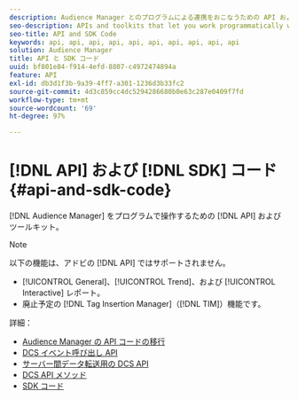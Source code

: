 ```yaml
---
description: Audience Manager とのプログラムによる連携をおこなうための API およびツールキット。
seo-description: APIs and toolkits that let you work programmatically with Audience Manager.
seo-title: API and SDK Code
keywords: api, api, api, api, api, api, api, api, api, api
solution: Audience Manager
title: API と SDK コード
uuid: bf801e84-f914-4efd-8807-c4972474894a
feature: API
exl-id: db3d1f3b-9a39-4ff7-a301-1236d3b33fc2
source-git-commit: 4d3c859cc4dc5294286680b0e63c287e0409f7fd
workflow-type: tm+mt
source-wordcount: '69'
ht-degree: 97%

---
```


# [!DNL API] および [!DNL SDK] コード {#api-and-sdk-code}

[!DNL Audience Manager] をプログラムで操作するための [!DNL API] およびツールキット。

>[!NOTE]
>
>以下の機能は、アドビの [!DNL API] ではサポートされません。
>
>* [!UICONTROL General]、[!UICONTROL Trend]、および [!UICONTROL Interactive] レポート。
>* 廃止予定の [!DNL Tag Insertion Manager]（[!DNL TIM]）機能です。

詳細：

* [Audience Manager の API コードの移行](api-swagger-migration.md)
* [DCS イベント呼び出し API](dcs-intro/dcs-event-calls/dcs-event-calls.md)
* [サーバー間データ転送用の DCS API](dcs-intro/dcs-s2s/dcs-s2s.md)
* [DCS API メソッド](dcs-intro/dcs-api-reference/dcs-api-methods.md)
* [SDK コード ](/help/using/api/aam-sdk.md)

